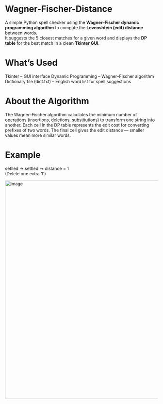 # Wagner-Fischer-Distance

A simple Python spell checker using the **Wagner–Fischer dynamic programming algorithm** to compute the **Levenshtein (edit) distance** between words.  
It suggests the 5 closest matches for a given word and displays the **DP table** for the best match in a clean **Tkinter GUI**.

# What’s Used

Tkinter – GUI interface
Dynamic Programming – Wagner–Fischer algorithm
Dictionary file (dict.txt) – English word list for spell suggestions

# About the Algorithm

The Wagner–Fischer algorithm calculates the minimum number of operations (insertions, deletions, substitutions) to transform one string into another.
Each cell in the DP table represents the edit cost for converting prefixes of two words.
The final cell gives the edit distance — smaller values mean more similar words.

# Example
setlled → settled → distance = 1  
(Delete one extra 'l')

<img width="664" height="718" alt="image" src="https://github.com/user-attachments/assets/f2f1d4a2-434c-41ff-8f6e-312be7588daa" />
